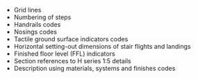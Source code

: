 - Grid lines
- Numbering of steps
- Handrails codes
- Nosings codes
- Tactile ground surface indicators codes
- Horizontal setting-out dimensions of stair flights and landings
- Finished floor level (FFL) indicators
- Section references to H series 1:5 details
- Description using materials, systems and finishes codes